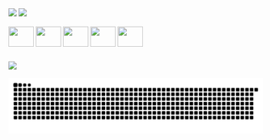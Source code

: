 <div>
<img height="180em" src="https://github-readme-stats.vercel.app/api?username=renatogsmello&count_private=true&show_icons=true&include_all_commits=true&theme=gotham"/>
<img height="180em" src="https://github-readme-stats.vercel.app/api/top-langs/?username=renatogsmello&theme=gotham"/>
</div>

<div><br>
<img width="50" height="40" align="center" src="https://cdn.jsdelivr.net/gh/devicons/devicon/icons/html5/html5-plain.svg" />
<img width="50" height="40" align="center" src="https://cdn.jsdelivr.net/gh/devicons/devicon/icons/css3/css3-plain.svg" />
<img width="50" height="40" align="center" src="https://cdn.jsdelivr.net/gh/devicons/devicon/icons/sass/sass-original.svg" />
<img width="50" height="40" align="center" src="https://cdn.jsdelivr.net/gh/devicons/devicon/icons/javascript/javascript-plain.svg" />
<img width="50" height="40" align="center" src="https://cdn.jsdelivr.net/gh/devicons/devicon/icons/react/react-original.svg" />
</div>

##

<a href="https://www.linkedin.com/in/renato-mello-20a5a84a/" target="_blank">
<img src="https://img.shields.io/badge/LinkedIn-0077B5?style=for-the-badge&logo=linkedin&logoColor=white">
</a>

![Snake animation](https://github.com/renatogsmello/renatogsmello/blob/output/github-contribution-grid-snake.svg)
